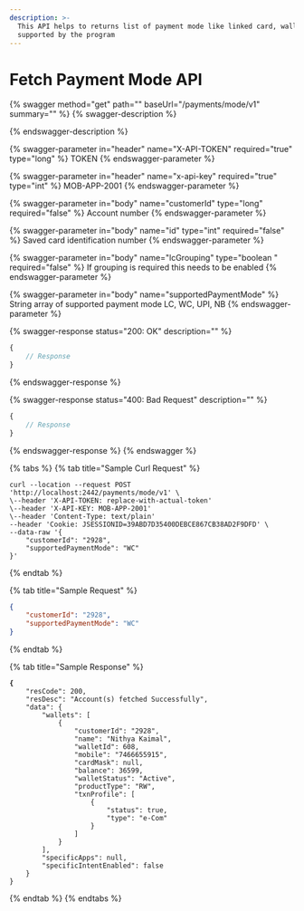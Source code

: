```yaml
---
description: >-
  This API helps to returns list of payment mode like linked card, wallet card
  supported by the program
---
```


# Fetch Payment Mode API

{% swagger method="get" path="" baseUrl="<domain>/payments/mode/v1" summary="" %}
{% swagger-description %}

{% endswagger-description %}

{% swagger-parameter in="header" name="X-API-TOKEN" required="true" type="long" %}
TOKEN
{% endswagger-parameter %}

{% swagger-parameter in="header" name="x-api-key" required="true" type="int" %}
MOB-APP-2001
{% endswagger-parameter %}

{% swagger-parameter in="body" name="customerId" type="long" required="false" %}
Account number
{% endswagger-parameter %}

{% swagger-parameter in="body" name="id" type="int" required="false" %}
Saved card identification number
{% endswagger-parameter %}

{% swagger-parameter in="body" name="lcGrouping" type="boolean " required="false" %}
If grouping is required this needs to be enabled
{% endswagger-parameter %}

{% swagger-parameter in="body" name="supportedPaymentMode" %}
String array of supported payment mode LC, WC, UPI, NB
{% endswagger-parameter %}

{% swagger-response status="200: OK" description="" %}
```javascript
{
    // Response
}
```
{% endswagger-response %}

{% swagger-response status="400: Bad Request" description="" %}
```javascript
{
    // Response
}
```
{% endswagger-response %}
{% endswagger %}

{% tabs %}
{% tab title="Sample Curl Request" %}
```
curl --location --request POST 'http://localhost:2442/payments/mode/v1' \
\--header 'X-API-TOKEN: replace-with-actual-token'
\--header 'X-API-KEY: MOB-APP-2001'
\--header 'Content-Type: text/plain'
--header 'Cookie: JSESSIONID=39ABD7D35400DEBCE867CB38AD2F9DFD' \
--data-raw '{
    "customerId": "2928",
    "supportedPaymentMode": "WC"
}'
```
{% endtab %}

{% tab title="Sample Request" %}
```json
{
    "customerId": "2928",
    "supportedPaymentMode": "WC"
}
```
{% endtab %}

{% tab title="Sample Response" %}
<pre class="language-json"><code class="lang-json"><strong>{
</strong>    "resCode": 200,
    "resDesc": "Account(s) fetched Successfully",
    "data": {
        "wallets": [
            {
                "customerId": "2928",
                "name": "Nithya Kaimal",
                "walletId": 608,
                "mobile": "7466655915",
                "cardMask": null,
                "balance": 36599,
                "walletStatus": "Active",
                "productType": "RW",
                "txnProfile": [
                    {
                        "status": true,
                        "type": "e-Com"
                    }
                ]
            }
        ],
        "specificApps": null,
        "specificIntentEnabled": false
    }
}
</code></pre>
{% endtab %}
{% endtabs %}
